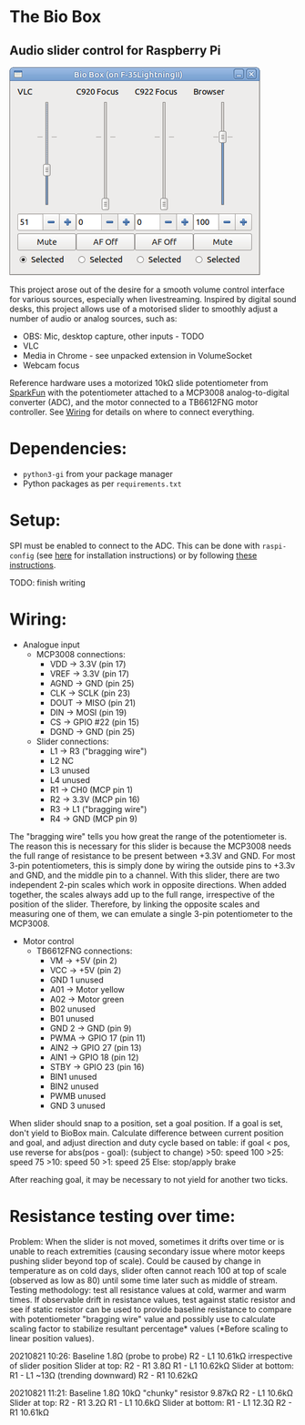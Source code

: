# The Bio Box

## Audio slider control for Raspberry Pi

![BioBox UI showing multiple channels](GUI_BioBox.png)

This project arose out of the desire for a smooth volume control interface for
various sources, especially when livestreaming. Inspired by digital sound desks,
this project allows use of a motorised slider to smoothly adjust a number of
audio or analog sources, such as:

- OBS: Mic, desktop capture, other inputs - TODO
- VLC
- Media in Chrome - see unpacked extension in VolumeSocket
- Webcam focus

Reference hardware uses a motorized 10kΩ slide potentiometer from [SparkFun](https://www.sparkfun.com/products/10976)
with the potentiometer attached to a MCP3008 analog-to-digital converter (ADC),
and the motor connected to a TB6612FNG motor controller. See [Wiring](#wiring)
for details on where to connect everything.


Dependencies:
=============

- `python3-gi` from your package manager
- Python packages as per `requirements.txt`

Setup:
======

SPI must be enabled to connect to the ADC. This can be done with `raspi-config`
(see [here](https://raspberrypi.stackexchange.com/a/47398/134450) for installation
instructions) or by following [these instructions](https://www.raspberrypi.org/documentation/hardware/raspberrypi/spi/README.md#software).

TODO: finish writing

Wiring:
=======

- Analogue input
	- MCP3008 connections:
		- VDD -> 3.3V (pin 17)
		- VREF -> 3.3V (pin 17)
		- AGND -> GND (pin 25)
		- CLK -> SCLK (pin 23)
		- DOUT -> MISO (pin 21)
		- DIN -> MOSI (pin 19)
		- CS -> GPIO #22 (pin 15)
		- DGND -> GND (pin 25)
	- Slider connections:
		- L1 -> R3 ("bragging wire")
		- L2 NC
		- L3 unused
		- L4 unused
		- R1 -> CH0 (MCP pin 1)
		- R2 -> 3.3V (MCP pin 16)
		- R3 -> L1 ("bragging wire")
		- R4 -> GND (MCP pin 9)

The "bragging wire" tells you how great the range of the potentiometer is. The
reason this is necessary for this slider is because the MCP3008 needs the full
range of resistance to be present between +3.3V and GND. For most 3-pin
potentiometers, this is simply done by wiring the outside pins to +3.3v and GND,
and the middle pin to a channel. With this slider, there are two independent
2-pin scales which work in opposite directions. When added together, the scales
always add up to the full range, irrespective of the position of the slider.
Therefore, by linking the opposite scales and measuring one of them, we can
emulate a single 3-pin potentiometer to the MCP3008.

- Motor control
	- TB6612FNG connections:
		- VM -> +5V (pin 2)
		- VCC -> +5V (pin 2)
		- GND 1 unused
		- A01 -> Motor yellow
		- A02 -> Motor green
		- B02 unused
		- B01 unused
		- GND 2 -> GND (pin 9)
		- PWMA -> GPIO 17 (pin 11)
		- AIN2 -> GPIO 27 (pin 13)
		- AIN1 -> GPIO 18 (pin 12)
		- STBY -> GPIO 23 (pin 16)
		- BIN1 unused
		- BIN2 unused
		- PWMB unused
		- GND 3 unused

When slider should snap to a position, set a goal position.
If a goal is set, don't yield to BioBox main.
Calculate difference between current position and goal, and adjust direction
and duty cycle based on table:
if goal < pos, use reverse
for abs(pos - goal): (subject to change)
	>50: speed 100
	>25: speed 75
	>10: speed 50
	>1: speed 25
	Else: stop/apply brake

After reaching goal, it may be necessary to not yield for another two ticks.

Resistance testing over time:
=============================

Problem: When the slider is not moved, sometimes it drifts over time or is
unable to reach extremities (causing secondary issue where motor keeps pushing
slider beyond top of scale). Could be caused by change in temperature as on cold
days, slider often cannot reach 100 at top of scale (observed as low as 80)
until some time later such as middle of stream. Testing methodology: test all
resistance values at cold, warmer and warm times. If observable drift in
resistance values, test against static resistor and see if static resistor can
be used to provide baseline resistance to compare with potentiometer "bragging
wire" value and possibly use to calculate scaling factor to stabilize resultant
percentage* values (*Before scaling to linear position values).

20210821 10:26:
Baseline 1.8Ω (probe to probe)
R2 - L1 10.61kΩ irrespective of slider position
Slider at top:
R2 - R1 3.8Ω
R1 - L1 10.62kΩ
Slider at bottom:
R1 - L1 ~13Ω (trending downward)
R2 - R1 10.62kΩ

20210821 11:21:
Baseline 1.8Ω
10kΩ "chunky" resistor 9.87kΩ
R2 - L1 10.6kΩ
Slider at top:
R2 - R1 3.2Ω
R1 - L1 10.6kΩ
Slider at bottom:
R1 - L1 12.3Ω
R2 - R1 10.61kΩ
